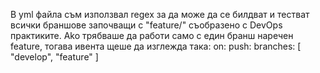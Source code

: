 В yml файла съм използвал regex за да може да се билдват и тестват всички браншове започващи с "feature/" съобразено с DevOps практиките. Ako трябваше да работи само с един бранш наречен feature, тогава ивента щеше да изглежда така: 
on:
  push:
    branches: [ "develop", "feature" ]
